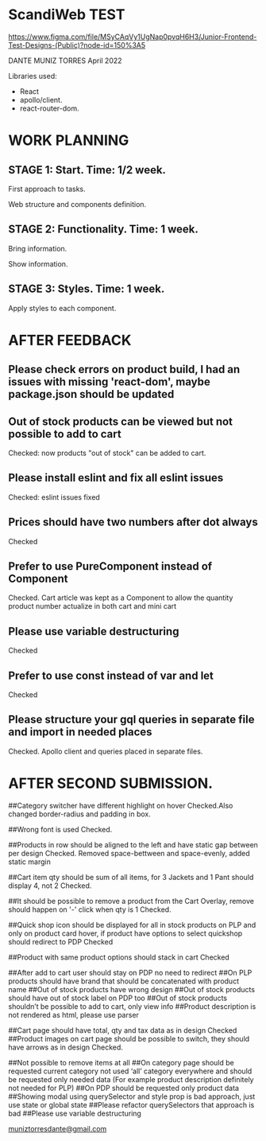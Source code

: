 # ScandiWeb TEST

https://www.figma.com/file/MSyCAqVy1UgNap0pvqH6H3/Junior-Frontend-Test-Designs-(Public)?node-id=150%3A5

DANTE MUNIZ TORRES
April 2022

Libraries used:
- React
- apollo/client.
- react-router-dom.

# WORK PLANNING 

## STAGE 1: Start. Time: 1/2 week.

First approach to tasks.

Web structure and components definition.


## STAGE 2: Functionality. Time: 1 week.

Bring information.

Show information.


## STAGE 3: Styles. Time: 1 week.

Apply styles to each component.


# AFTER FEEDBACK

## Please check errors on product build, I had an issues with missing 'react-dom', maybe package.json should be updated

## Out of stock products can be viewed but not possible to add to cart
Checked: now products "out of stock" can be added to cart.

## Please install eslint and fix all eslint issues
Checked: eslint issues fixed

## Prices should have two numbers after dot always
Checked

## Prefer to use PureComponent instead of Component
Checked. Cart article was kept as a Component to allow the quantity product number actualize in both cart and mini cart

## Please use variable destructuring
Checked

## Prefer to use const instead of var and let
Checked

## Please structure your gql queries in separate file and import in needed places
Checked. Apollo client and queries placed in separate files.



# AFTER SECOND SUBMISSION.

##Category switcher have different highlight on hover
Checked.Also changed border-radius and padding in box.

##Wrong font is used
Checked.

##Products in row should be aligned to the left and have static gap between per design
Checked. Removed space-bettween and space-evenly, added static margin

##Cart item qty should be sum of all items, for 3 Jackets and 1 Pant should display 4, not 2
Checked.

##It should be possible to remove a product from the Cart Overlay, remove should happen on '-' click when qty is 1
Checked.

##Quick shop icon should be displayed for all in stock products on PLP and only on product card hover, if product have options to select quickshop should redirect to PDP
Checked

##Product with same product options should stack in cart
Checked

##After add to cart user should stay on PDP no need to redirect
##On PLP products should have brand that should be concatenated with product name
##Out of stock products have wrong design
##Out of stock products should have out of stock label on PDP too
##Out of stock products shouldn’t be possible to add to cart, only view info
##Product description is not rendered as html, please use parser



##Cart page should have total, qty and tax data as in design
Checked
##Product images on cart page should be possible to switch, they should have arrows as in design
Checked.



##Not possible to remove items at all
##On category page should be requested current category not used ‘all’ category everywhere and should be requested only needed data (For example product description definitely not needed for PLP)
##On PDP should be requested only product data
##Showing modal using querySelector and style prop is bad approach, just use state or global state
##Please refactor querySelectors that approach is bad
##Please use variable destructuring







muniztorresdante@gmail.com
